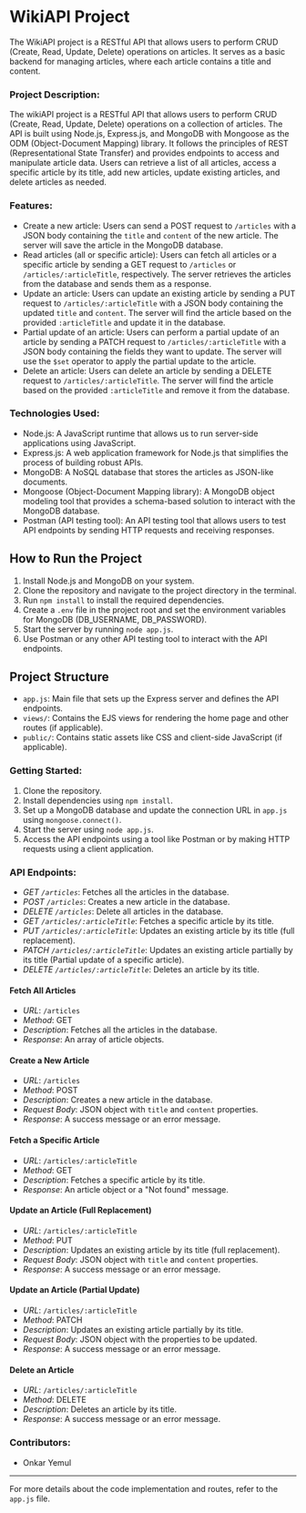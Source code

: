 
# WikiAPI Project

The WikiAPI project is a RESTful API that allows users to perform CRUD (Create, Read, Update, Delete) operations on articles. It serves as a basic backend for managing articles, where each article contains a title and content.

### Project Description:
The wikiAPI project is a RESTful API that allows users to perform CRUD (Create, Read, Update, Delete) operations on a collection of articles. The API is built using Node.js, Express.js, and MongoDB with Mongoose as the ODM (Object-Document Mapping) library. It follows the principles of REST (Representational State Transfer) and provides endpoints to access and manipulate article data. Users can retrieve a list of all articles, access a specific article by its title, add new articles, update existing articles, and delete articles as needed.

### Features:

- Create a new article: Users can send a POST request to `/articles` with a JSON body containing the `title` and `content` of the new article. The server will save the article in the MongoDB database.
- Read articles (all or specific article): Users can fetch all articles or a specific article by sending a GET request to `/articles` or `/articles/:articleTitle`, respectively. The server retrieves the articles from the database and sends them as a response.
- Update an article: Users can update an existing article by sending a PUT request to `/articles/:articleTitle` with a JSON body containing the updated `title` and `content`. The server will find the article based on the provided `:articleTitle` and update it in the database.
- Partial update of an article: Users can perform a partial update of an article by sending a PATCH request to `/articles/:articleTitle` with a JSON body containing the fields they want to update. The server will use the `$set` operator to apply the partial update to the article.
- Delete an article: Users can delete an article by sending a DELETE request to `/articles/:articleTitle`. The server will find the article based on the provided `:articleTitle` and remove it from the database.

### Technologies Used:

- Node.js: A JavaScript runtime that allows us to run server-side applications using JavaScript.
- Express.js: A web application framework for Node.js that simplifies the process of building robust APIs.
- MongoDB: A NoSQL database that stores the articles as JSON-like documents.
- Mongoose (Object-Document Mapping library): A MongoDB object modeling tool that provides a schema-based solution to interact with the MongoDB database.
- Postman (API testing tool): An API testing tool that allows users to test API endpoints by sending HTTP requests and receiving responses.

## How to Run the Project

1. Install Node.js and MongoDB on your system.
2. Clone the repository and navigate to the project directory in the terminal.
3. Run `npm install` to install the required dependencies.
4. Create a `.env` file in the project root and set the environment variables for MongoDB (DB_USERNAME, DB_PASSWORD).
5. Start the server by running `node app.js`.
6. Use Postman or any other API testing tool to interact with the API endpoints.

## Project Structure

- `app.js`: Main file that sets up the Express server and defines the API endpoints.
- `views/`: Contains the EJS views for rendering the home page and other routes (if applicable).
- `public/`: Contains static assets like CSS and client-side JavaScript (if applicable).

### Getting Started:

1. Clone the repository.
2. Install dependencies using `npm install`.
3. Set up a MongoDB database and update the connection URL in `app.js` using `mongoose.connect()`.
4. Start the server using `node app.js`.
5. Access the API endpoints using a tool like Postman or by making HTTP requests using a client application.

### API Endpoints:

- *GET `/articles`*: Fetches all the articles in the database.
- *POST `/articles`*: Creates a new article in the database.
- *DELETE `/articles`*: Delete all articles in the database.
- *GET `/articles/:articleTitle`*: Fetches a specific article by its title.
- *PUT `/articles/:articleTitle`*: Updates an existing article by its title (full replacement).
- *PATCH `/articles/:articleTitle`*: Updates an existing article partially by its title (Partial update of a specific article).
- *DELETE `/articles/:articleTitle`*: Deletes an article by its title.

#### Fetch All Articles
- *URL*: `/articles`
- *Method*: GET
- *Description*: Fetches all the articles in the database.
- *Response*: An array of article objects.

#### Create a New Article
- *URL*: `/articles`
- *Method*: POST
- *Description*: Creates a new article in the database.
- *Request Body*: JSON object with `title` and `content` properties.
- *Response*: A success message or an error message.

#### Fetch a Specific Article
- *URL*: `/articles/:articleTitle`
- *Method*: GET
- *Description*: Fetches a specific article by its title.
- *Response*: An article object or a "Not found" message.

#### Update an Article (Full Replacement)
- *URL*: `/articles/:articleTitle`
- *Method*: PUT
- *Description*: Updates an existing article by its title (full replacement).
- *Request Body*: JSON object with `title` and `content` properties.
- *Response*: A success message or an error message.

#### Update an Article (Partial Update)
- *URL*: `/articles/:articleTitle`
- *Method*: PATCH
- *Description*: Updates an existing article partially by its title.
- *Request Body*: JSON object with the properties to be updated.
- *Response*: A success message or an error message.

#### Delete an Article
- *URL*: `/articles/:articleTitle`
- *Method*: DELETE
- *Description*: Deletes an article by its title.
- *Response*: A success message or an error message.

### Contributors:

- Onkar Yemul

---
For more details about the code implementation and routes, refer to the `app.js` file.
